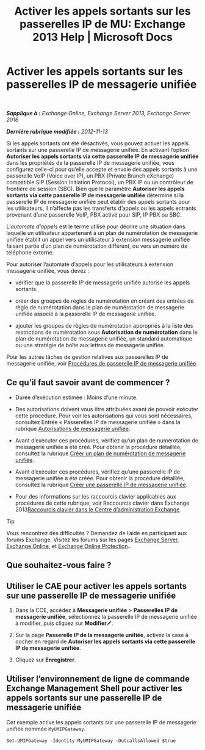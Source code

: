 ﻿---
title: 'Activer les appels sortants sur les passerelles IP de MU: Exchange 2013 Help | Microsoft Docs'
TOCTitle: Activer les appels sortants sur les passerelles IP de messagerie unifiée
ms:assetid: c3ad8e53-d37e-499e-b1f1-defb0ba1bd12
ms:mtpsurl: https://technet.microsoft.com/fr-fr/library/JJ673562(v=EXCHG.150)
ms:contentKeyID: 50479145
ms.date: 05/23/2018
mtps_version: v=EXCHG.150
ms.translationtype: MT
---

# Activer les appels sortants sur les passerelles IP de messagerie unifiée

 

_**Sapplique à :** Exchange Online, Exchange Server 2013, Exchange Server 2016_

_**Dernière rubrique modifiée :** 2012-11-13_

Si les appels sortants ont été désactivés, vous pouvez activer les appels sortants sur une passerelle IP de messagerie unifiée. En activant l’option **Autoriser les appels sortants via cette passerelle IP de messagerie unifiée** dans les propriétés de la passerelle IP de messagerie unifiée, vous configurez celle-ci pour qu’elle accepte et envoie des appels sortants à une passerelle VoIP (Voice over IP), un PBX (Private Branch eXchange) compatible SIP (Session Initiation Protocol), un PBX IP ou un contrôleur de frontière de session (SBC). Bien que le paramètre **Autoriser les appels sortants via cette passerelle IP de messagerie unifiée** détermine si la passerelle IP de messagerie unifiée peut établir des appels sortants pour les utilisateurs, il n’affecte pas les transferts d’appels ou les appels entrants provenant d’une passerelle VoIP, PBX activé pour SIP, IP PBX ou SBC.

L’*automate d’appels* est le terme utilisé pour décrire une situation dans laquelle un utilisateur appartenant à un plan de numérotation de messagerie unifiée établit un appel vers un utilisateur à extension messagerie unifiée faisant partie d’un plan de numérotation différent, ou vers un numéro de téléphone externe.

Pour autoriser l’automate d’appels pour les utilisateurs à extension messagerie unifiée, vous devez :

  - vérifier que la passerelle IP de messagerie unifiée autorise les appels sortants.

  - créer des groupes de règles de numérotation en créant des entrées de règle de numérotation dans le plan de numérotation de messagerie unifiée associé à la passerelle IP de messagerie unifiée.

  - ajouter les groupes de règles de numérotation appropriés à la liste des restrictions de numérotation sous **Autorisation de numérotation** dans le plan de numérotation de messagerie unifiée, un standard automatique ou une stratégie de boîte aux lettres de messagerie unifiée.

Pour les autres tâches de gestion relatives aux passerelles IP de messagerie unifiée, voir [Procédures de passerelle IP de messagerie unifiée](um-ip-gateway-procedures-exchange-2013-help.md).

## Ce qu’il faut savoir avant de commencer ?

  - Durée d’exécution estimée : Moins d’une minute.

  - Des autorisations doivent vous être attribuées avant de pouvoir exécuter cette procédure. Pour voir les autorisations qui vous sont nécessaires, consultez Entrée « Passerelles IP de messagerie unifiée » dans la rubrique [Autorisations de messagerie unifiée](unified-messaging-permissions-exchange-2013-help.md).

  - Avant d’exécuter ces procédures, vérifiez qu’un plan de numérotation de messagerie unifiée a été créé. Pour obtenir la procédure détaillée, consultez la rubrique [Créer un plan de numérotation de messagerie unifiée](create-a-um-dial-plan-exchange-2013-help.md).

  - Avant d’exécuter ces procédures, vérifiez qu’une passerelle IP de messagerie unifiée a été créée. Pour obtenir la procédure détaillée, consultez la rubrique [Créer une passerelle IP de messagerie unifiée](create-a-um-ip-gateway-exchange-2013-help.md).

  - Pour des informations sur les raccourcis clavier applicables aux procédures de cette rubrique, voir Raccourcis clavier dans Exchange 2013[Raccourcis clavier dans le Centre d’administration Exchange](keyboard-shortcuts-in-the-exchange-admin-center-exchange-online-protection-help.md).

> [!TIP]
> Vous rencontrez des difficultés ? Demandez de l’aide en participant aux forums Exchange. Visitez les forums sur les pages <a href="https://go.microsoft.com/fwlink/p/?linkid=60612">Exchange Server</a>, <a href="https://go.microsoft.com/fwlink/p/?linkid=267542">Exchange Online</a>, et <a href="https://go.microsoft.com/fwlink/p/?linkid=285351">Exchange Online Protection</a>..


## Que souhaitez-vous faire ?

## Utiliser le CAE pour activer les appels sortants sur une passerelle IP de messagerie unifiée

1.  Dans la CCE, accédez à **Messagerie unifiée** \> **Passerelles IP de messagerie unifiée**, sélectionnez la passerelle IP de messagerie unifiée à modifier, puis cliquez sur **Modifier**![Icône Modifier](images/Bb124582.6f53ccb2-1f13-4c02-bea0-30690e6ea71d(EXCHG.150).gif "Icône Modifier").

2.  Sur la page **Passerelle IP de la messagerie unifiée**, activez la case à cocher en regard de **Autoriser les appels sortants via cette passerelle IP de messagerie unifiée**.

3.  Cliquez sur **Enregistrer**.

## Utiliser l’environnement de ligne de commande Exchange Management Shell pour activer les appels sortants sur une passerelle IP de messagerie unifiée

Cet exemple active les appels sortants sur une passerelle IP de messagerie unifiée nommée `MyUMIPGateway`.

    Set-UMIPGateway -Identity MyUMIPGateway -OutcallsAllowed $true

